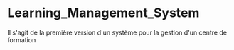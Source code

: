 # Learning_Management_System

Il s'agit de la première version d'un système pour la gestion d'un centre de formation
